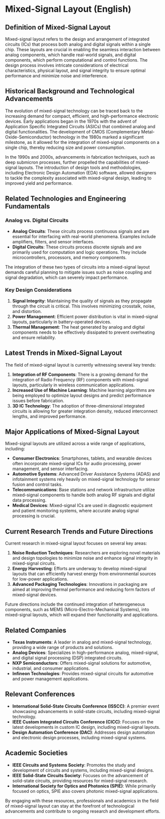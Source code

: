 # Mixed-Signal Layout (English)

## Definition of Mixed-Signal Layout

Mixed-signal layout refers to the design and arrangement of integrated circuits (ICs) that process both analog and digital signals within a single chip. These layouts are crucial in enabling the seamless interaction between analog components, which handle real-world signals, and digital components, which perform computational and control functions. The design process involves intricate considerations of electrical characteristics, physical layout, and signal integrity to ensure optimal performance and minimize noise and interference.

## Historical Background and Technological Advancements

The evolution of mixed-signal technology can be traced back to the increasing demand for compact, efficient, and high-performance electronic devices. Early applications began in the 1970s with the advent of Application Specific Integrated Circuits (ASICs) that combined analog and digital functionalities. The development of CMOS (Complementary Metal-Oxide-Semiconductor) technology in the 1980s marked a significant milestone, as it allowed for the integration of mixed-signal components on a single chip, thereby reducing size and power consumption.

In the 1990s and 2000s, advancements in fabrication techniques, such as deep submicron processes, further propelled the capabilities of mixed-signal layouts. The introduction of design tools and methodologies, including Electronic Design Automation (EDA) software, allowed designers to tackle the complexity associated with mixed-signal design, leading to improved yield and performance.

## Related Technologies and Engineering Fundamentals

### Analog vs. Digital Circuits

- **Analog Circuits**: These circuits process continuous signals and are essential for interfacing with real-world phenomena. Examples include amplifiers, filters, and sensor interfaces.
- **Digital Circuits**: These circuits process discrete signals and are primarily used for computation and logic operations. They include microcontrollers, processors, and memory components.

The integration of these two types of circuits into a mixed-signal layout demands careful planning to mitigate issues such as noise coupling and signal degradation, which can severely impact performance.

### Key Design Considerations

1. **Signal Integrity**: Maintaining the quality of signals as they propagate through the circuit is critical. This involves minimizing crosstalk, noise, and distortion.
2. **Power Management**: Efficient power distribution is vital in mixed-signal layouts, particularly in battery-operated devices.
3. **Thermal Management**: The heat generated by analog and digital components needs to be effectively dissipated to prevent overheating and ensure reliability.

## Latest Trends in Mixed-Signal Layout

The field of mixed-signal layout is currently witnessing several key trends:

1. **Integration of RF Components**: There is a growing demand for the integration of Radio Frequency (RF) components with mixed-signal layouts, particularly in wireless communication applications.
2. **Increased Use of Machine Learning**: Machine learning algorithms are being employed to optimize layout designs and predict performance issues before fabrication.
3. **3D IC Technology**: The adoption of three-dimensional integrated circuits is allowing for greater integration density, reduced interconnect lengths, and improved performance.

## Major Applications of Mixed-Signal Layout

Mixed-signal layouts are utilized across a wide range of applications, including:

- **Consumer Electronics**: Smartphones, tablets, and wearable devices often incorporate mixed-signal ICs for audio processing, power management, and sensor interfacing.
- **Automotive Systems**: Advanced Driver Assistance Systems (ADAS) and infotainment systems rely heavily on mixed-signal technology for sensor fusion and control tasks.
- **Telecommunications**: Base stations and network infrastructure utilize mixed-signal components to handle both analog RF signals and digital data processing.
- **Medical Devices**: Mixed-signal ICs are used in diagnostic equipment and patient monitoring systems, where accurate analog signal processing is crucial.

## Current Research Trends and Future Directions

Current research in mixed-signal layout focuses on several key areas:

1. **Noise Reduction Techniques**: Researchers are exploring novel materials and design topologies to minimize noise and enhance signal integrity in mixed-signal circuits.
2. **Energy Harvesting**: Efforts are underway to develop mixed-signal layouts that can efficiently harvest energy from environmental sources for low-power applications.
3. **Advanced Packaging Technologies**: Innovations in packaging are aimed at improving thermal performance and reducing form factors of mixed-signal devices.

Future directions include the continued integration of heterogeneous components, such as MEMS (Micro-Electro-Mechanical Systems), into mixed-signal layouts, which will expand their functionality and applications.

## Related Companies

- **Texas Instruments**: A leader in analog and mixed-signal technology, providing a wide range of products and solutions.
- **Analog Devices**: Specializes in high-performance analog, mixed-signal, and digital signal processing (DSP) integrated circuits.
- **NXP Semiconductors**: Offers mixed-signal solutions for automotive, industrial, and consumer applications.
- **Infineon Technologies**: Provides mixed-signal circuits for automotive and power management applications.

## Relevant Conferences

- **International Solid-State Circuits Conference (ISSCC)**: A premier event showcasing advancements in solid-state circuits, including mixed-signal technology.
- **IEEE Custom Integrated Circuits Conference (CICC)**: Focuses on the latest developments in custom IC design, including mixed-signal layouts.
- **Design Automation Conference (DAC)**: Addresses design automation and electronic design processes, including mixed-signal systems.

## Academic Societies

- **IEEE Circuits and Systems Society**: Promotes the study and development of circuits and systems, including mixed-signal designs.
- **IEEE Solid-State Circuits Society**: Focuses on the advancement of solid-state circuits, providing resources for mixed-signal research.
- **International Society for Optics and Photonics (SPIE)**: While primarily focused on optics, SPIE also covers photonic mixed-signal applications.

By engaging with these resources, professionals and academics in the field of mixed-signal layout can stay at the forefront of technological advancements and contribute to ongoing research and development efforts.